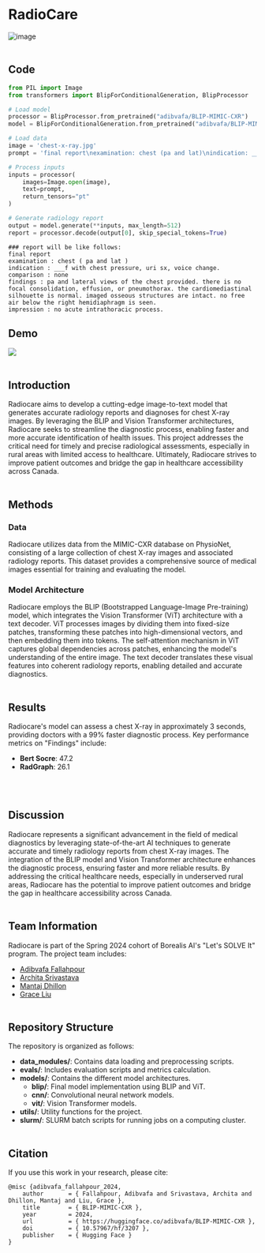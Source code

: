 # RadioCare
![image](https://github.com/Adibvafa/RadioCareBorealisAI/assets/90617686/ec861f94-db64-42c0-b692-d5f2ba5fe737)
<br><br>

## Code
```python
from PIL import Image
from transformers import BlipForConditionalGeneration, BlipProcessor

# Load model
processor = BlipProcessor.from_pretrained("adibvafa/BLIP-MIMIC-CXR")
model = BlipForConditionalGeneration.from_pretrained("adibvafa/BLIP-MIMIC-CXR")

# Load data
image = 'chest-x-ray.jpg'
prompt = 'final report\nexamination: chest (pa and lat)\nindication: ___f with chest pressure, uri sx, voice change.'

# Process inputs
inputs = processor(
    images=Image.open(image), 
    text=prompt,
    return_tensors="pt"
)

# Generate radiology report
output = model.generate(**inputs, max_length=512)
report = processor.decode(output[0], skip_special_tokens=True)
```

```
### report will be like follows:
final report
examination : chest ( pa and lat )
indication : ___f with chest pressure, uri sx, voice change.
comparison : none
findings : pa and lateral views of the chest provided. there is no focal consolidation, effusion, or pneumothorax. the cardiomediastinal silhouette is normal. imaged osseous structures are intact. no free air below the right hemidiaphragm is seen.
impression : no acute intrathoracic process.
```

## Demo
![](radiocare_loop.gif)
<br><br>

## Introduction
Radiocare aims to develop a cutting-edge image-to-text model that generates accurate radiology reports and diagnoses for chest X-ray images. By leveraging the BLIP and Vision Transformer architectures, Radiocare seeks to streamline the diagnostic process, enabling faster and more accurate identification of health issues. This project addresses the critical need for timely and precise radiological assessments, especially in rural areas with limited access to healthcare. Ultimately, Radiocare strives to improve patient outcomes and bridge the gap in healthcare accessibility across Canada.
<br><br>

## Methods

### Data
Radiocare utilizes data from the MIMIC-CXR database on PhysioNet, consisting of a large collection of chest X-ray images and associated radiology reports. This dataset provides a comprehensive source of medical images essential for training and evaluating the model.
<br>
### Model Architecture
Radiocare employs the BLIP (Bootstrapped Language-Image Pre-training) model, which integrates the Vision Transformer (ViT) architecture with a text decoder. ViT processes images by dividing them into fixed-size patches, transforming these patches into high-dimensional vectors, and then embedding them into tokens. The self-attention mechanism in ViT captures global dependencies across patches, enhancing the model's understanding of the entire image. The text decoder translates these visual features into coherent radiology reports, enabling detailed and accurate diagnostics.
<br><br>

## Results
Radiocare's model can assess a chest X-ray in approximately 3 seconds, providing doctors with a 99% faster diagnostic process. Key performance metrics on "Findings" include:

- **Bert Socre**: 47.2
- **RadGraph**: 26.1

<br><br>

## Discussion
Radiocare represents a significant advancement in the field of medical diagnostics by leveraging state-of-the-art AI techniques to generate accurate and timely radiology reports from chest X-ray images. The integration of the BLIP model and Vision Transformer architecture enhances the diagnostic process, ensuring faster and more reliable results. By addressing the critical healthcare needs, especially in underserved rural areas, Radiocare has the potential to improve patient outcomes and bridge the gap in healthcare accessibility across Canada.
<br><br>

## Team Information
Radiocare is part of the Spring 2024 cohort of Borealis AI's "Let's SOLVE It" program. The project team includes:
- [Adibvafa Fallahpour](https://adibvafa.github.io/Portfolio/)
- [Archita Srivastava](https://www.linkedin.com/in/archita7/)
- [Mantaj Dhillon](https://www.linkedin.com/in/mantaj-dhillon/)
- [Grace Liu](https://www.linkedin.com/in/gracelliu/)
<br><br>

## Repository Structure
The repository is organized as follows:
- **data_modules/**: Contains data loading and preprocessing scripts.
- **evals/**: Includes evaluation scripts and metrics calculation.
- **models/**: Contains the different model architectures.
  - **blip/**: Final model implementation using BLIP and ViT.
  - **cnn/**: Convolutional neural network models.
  - **vit/**: Vision Transformer models.
- **utils/**: Utility functions for the project.
- **slurm/**: SLURM batch scripts for running jobs on a computing cluster.
<br><br>

## Citation

If you use this work in your research, please cite:

```
@misc {adibvafa_fallahpour_2024,
	author       = { Fallahpour, Adibvafa and Srivastava, Archita and Dhillon, Mantaj and Liu, Grace },
	title        = { BLIP-MIMIC-CXR },
	year         = 2024,
	url          = { https://huggingface.co/adibvafa/BLIP-MIMIC-CXR },
	doi          = { 10.57967/hf/3207 },
	publisher    = { Hugging Face }
}
```
